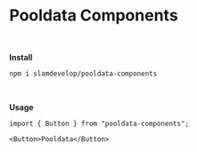 # Pooldata Components
<br />

<b>Install</b>

`npm i slamdevelop/pooldata-components`

<br />

<b>Usage</b>
```
import { Button } from "pooldata-components";

<Button>Pooldata</Button>
```